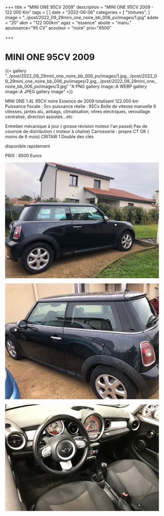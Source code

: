 +++
title = "MINI ONE 95CV 2009"
description = "MINI ONE 95CV 2009 - 122 000 Km"
tags = [
]
date = "2022-06-06"
categories = [
    "Voitures",
]
image = "../post/2022_09_29mini_one_noire_bb_006_pv/images/1.jpg"
adate = "20"
akm = "122 000km"
agaz = "essence"
aboite = "manu."
apuissance="95 CV"
acouleur = "noire"
prix="6500"

+++

# MINI ONE 95CV 2009

{{< gallery "../post/2022_09_29mini_one_noire_bb_006_pv/images/1.jpg,../post/2022_09_29mini_one_noire_bb_006_pv/images/2.jpg,../post/2022_09_29mini_one_noire_bb_006_pv/images/3.jpg" "A PNG gallery image::A WEBP gallery image::A JPEG gallery image" >}}


MINI ONE 1.4L 95CV noire Essence de 2009 totalisant 122.000 km
Puissance fiscale : 5cv
puissance réelle : 95Cv
Boîte de vitesse manuelle 6 vitesses, jantes alu, airbags, climatisation, vitres electriques, verouillage centralisé, direction assistée...etc

Entretien mécanique à jour ( grosse révision moteur l'an passé)
Pas de courroie de distribution ( moteur à chaîne)
Carrosserie : propre
CT OK ( moins de 6 mois)
CRITAIR 1
Double des clés

disponible rapidement

PRIX : 6500 Euros


<!-- more -->


![](images/1.jpg)

![](images/2.jpg)

![](images/3.jpg)

